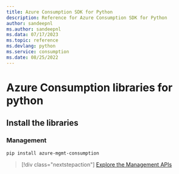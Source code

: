 ```yaml
---
title: Azure Consumption SDK for Python
description: Reference for Azure Consumption SDK for Python
author: sandeepnl
ms.author: sandeepnl
ms.data: 07/17/2023
ms.topic: reference
ms.devlang: python
ms.service: consumption
ms.date: 08/25/2022
---
```

# Azure Consumption libraries for python

## Install the libraries


### Management

```bash
pip install azure-mgmt-consumption
```
> [!div class="nextstepaction"]
> [Explore the Management APIs](/python/api/overview/azure/mgmt-consumption-readme)